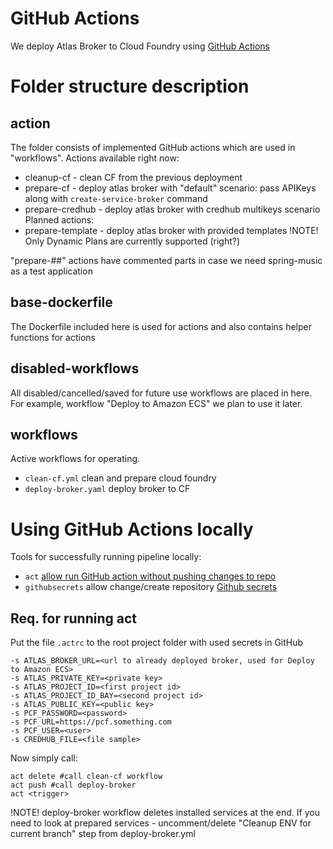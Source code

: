 # GitHub Actions
We deploy Atlas Broker to Cloud Foundry using [GitHub Actions](https://docs.github.com/en/actions)

# Folder structure description

## action
The folder consists of implemented GitHub actions which are used in "workflows".
Actions available right now:
- cleanup-cf - clean CF from the previous deployment
- prepare-cf - deploy atlas broker with "default" scenario: pass APIKeys along with `create-service-broker` command
- prepare-credhub - deploy atlas broker with credhub multikeys scenario
Planned actions:
- prepare-template - deploy atlas broker with provided templates
!NOTE! Only Dynamic Plans are currently supported (right?)

"prepare-##" actions have commented parts in case we need spring-music as a test application 

## base-dockerfile
The Dockerfile included here is used for actions and also contains helper functions for actions

## disabled-workflows
All disabled/cancelled/saved for future use workflows are placed in here. For example, workflow "Deploy to Amazon ECS" we plan to use it later.

## workflows
Active workflows for operating. 
- `clean-cf.yml` clean and prepare cloud foundry
- `deploy-broker.yaml` deploy broker to CF

# Using GitHub Actions locally
Tools for successfully running pipeline locally:
- `act` [allow run GitHub action without pushing changes to repo](https://github.com/nektos/act)
- `githubsecrets` allow change/create repository [Github secrets](https://github.com/unfor19/githubsecrets)

## Req. for running act
Put the file `.actrc` to the root project folder with used secrets in GitHub

```
-s ATLAS_BROKER_URL=<url to already deployed broker, used for Deploy to Amazon ECS>
-s ATLAS_PRIVATE_KEY=<private key>
-s ATLAS_PROJECT_ID=<first project id>
-s ATLAS_PROJECT_ID_BAY=<second project id>
-s ATLAS_PUBLIC_KEY=<public key>
-s PCF_PASSWORD=<password>
-s PCF_URL=https://pcf.something.com
-s PCF_USER=<user>
-s CREDHUB_FILE=<file sample>
```

Now simply call:
```
act delete #call clean-cf workflow
act push #call deploy-broker
act <trigger>
```

!NOTE! deploy-broker workflow deletes installed services at the end. If you need to look at prepared services - uncomment/delete "Cleanup ENV for current branch" step from deploy-broker.yml
